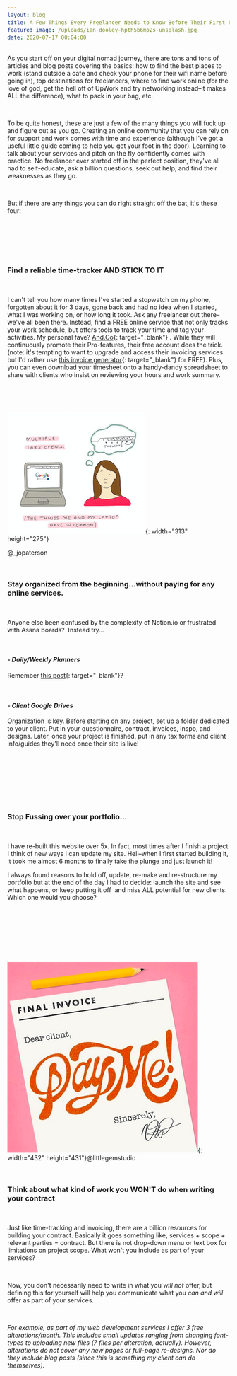 ```yaml
---
layout: blog
title: A Few Things Every Freelancer Needs to Know Before Their First Project
featured_image: /uploads/ian-dooley-hpth5b6mo2s-unsplash.jpg
date: 2020-07-17 00:04:00
---
```


As you start off on your digital nomad journey, there are tons and tons of articles and blog posts covering the basics: how to find the best places to work (stand outside a cafe and check your phone for their wifi name before going in), top destinations for freelancers, where to find work online (for the love of god, get the hell off of UpWork and try networking instead–it makes ALL the difference), what to pack in your bag, etc.

&nbsp;

To be quite honest, these are just a few of the many things you will fuck up and figure out as you go. Creating an online community that you can rely on for support and work comes with time and experience (although I've got a useful little guide coming to help you get your foot in the door). Learning to talk about your services and pitch on the fly confidently comes with practice. No freelancer ever started off in the perfect position, they've all had to self-educate, ask a billion questions, seek out help, and find their weaknesses as they go.&nbsp;

&nbsp;

But if there are any things you can do right straight off the bat, it's these four:&nbsp;

&nbsp;

&nbsp;

&nbsp;

### Find a reliable time-tracker AND STICK TO IT

&nbsp;

I can't tell you how many times I've started a stopwatch on my phone, forgotten about it for 3 days, gone back and had no idea when I started, what I was working on, or how long it took. Ask any freelancer out there–we've all been there. Instead, find a FREE online service that not only tracks your work schedule, but offers tools to track your time and tag your activities. My personal fave? [And.Co](https://www.and.co/){: target="_blank"} . While they will continuously promote their Pro-features, their free account does the trick. (note: it's tempting to want to upgrade and access their invoicing services but I'd rather use [this invoice generator](https://invoice-generator.com/){: target="_blank"}&nbsp;for FREE). Plus, you can even download your timesheet onto a handy-dandy spreadsheet to share with clients who insist on reviewing your hours and work summary.&nbsp;

&nbsp;

&nbsp;

![](/uploads/screen-shot-2020-07-17-at-7-08-17-pm.png){: width="313" height="275"}

@\_jopaterson

&nbsp;

### Stay organized from the beginning…without paying for any online services.&nbsp;

&nbsp;

Anyone else been confused by the complexity of Notion.io or frustrated with Asana boards?&nbsp; Instead try…&nbsp;

&nbsp;

#### *\- Daily/Weekly Planners&nbsp;*

Remember [this post](https://natashaverdon.com/2020/06/24/how-to-stay-productive-as-a-freelancer-when-youre-on-the-road.html){: target="_blank"}?&nbsp;

&nbsp;

#### *\- Client Google Drives*

Organization is key. Before starting on any project, set up a folder dedicated to your client. Put in your questionnaire, contract, invoices, inspo, and designs. Later, once your project is finished, put in any tax forms and client info/guides they'll need once their site is live\!&nbsp;

&nbsp;

&nbsp;

&nbsp;

&nbsp;

### Stop Fussing over your portfolio…

&nbsp;

I have re-built this website over 5x. In fact, most times after I finish a project I think of new ways I can update my site. Hell–when I first started building it, it took me almost 6 months to finally take the plunge and just launch it\!&nbsp;

I always found reasons to hold off, update, re-make and re-structure my portfolio but at the end of the day I had to decide: launch the site and see what happens, or keep putting it off&nbsp; and miss ALL potential for new clients. Which one would you choose?

&nbsp;

&nbsp;

&nbsp;

&nbsp;

![](/uploads/screen-shot-2020-07-17-at-7-08-01-pm.png){: width="432" height="431"}@littlegemstudio

&nbsp;

### Think about what kind of work you WON'T do when writing your contract

&nbsp;

Just like time-tracking and invoicing, there are a billion resources for building your contract. Basically it goes something like, services + scope + relevant parties = contract. But there is not drop-down menu or text box for limitations on project scope. What won't you include as part of your services?&nbsp;

&nbsp;

Now, you don't necessarily need to write in what you *will* *not* offer, but defining this for yourself will help you communicate what you *can and will* offer as part of your services.&nbsp;

&nbsp;

*For example, as part of my web development services I offer 3 free alterations/month. This includes small updates ranging from changing font-types to uploading new files (7 files per alteration, actually). However, alterations do not cover any new pages or full-page re-designs. Nor do they include blog posts (since this is something my client can do themselves).&nbsp;*

&nbsp;

&nbsp;

&nbsp;

&nbsp;

&nbsp;

&nbsp;

&nbsp;

&nbsp;

&nbsp;